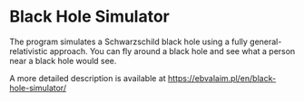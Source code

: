 # Black Hole Simulator
The program simulates a Schwarzschild black hole using a fully general-relativistic approach.
You can fly around a black hole and see what a person near a black hole would see.

A more detailed description is available at https://ebvalaim.pl/en/black-hole-simulator/
